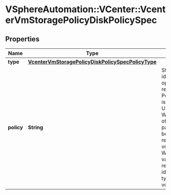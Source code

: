 # VSphereAutomation::VCenter::VcenterVmStoragePolicyDiskPolicySpec

## Properties
Name | Type | Description | Notes
------------ | ------------- | ------------- | -------------
**type** | [**VcenterVmStoragePolicyDiskPolicySpecPolicyType**](VcenterVmStoragePolicyDiskPolicySpecPolicyType.md) |  | 
**policy** | **String** | Storage Policy identification. This field is optional and it is only relevant when the value of Policy.DiskPolicySpec.type is USE_SPECIFIED_POLICY. When clients pass a value of this structure as a parameter, the field must be an identifier for the resource type: vcenter.StoragePolicy. When operations return a value of this structure as a result, the field will be an identifier for the resource type: vcenter.StoragePolicy. | [optional] 


